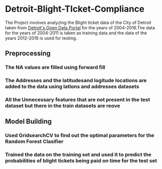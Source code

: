# Detroit-Blight-TIcket-Compliance
The Project involves analyzing the Blight ticket data of the City of Detroit taken from [Detroit's Open Data Portal](https://data.detroitmi.gov/) for the years of 2004-2016.The data for the years of 2004-2011 is taken as training data and the data of the years 2012-2016 is used for testing.
## Preprocessing
### The NA values are filled using forward fill
### The Addresses and the latitudesand logitude locations are added to the data using latlons and addresses datasets
### All the Unnecessary features that are not present in the test dataset but there in the train datasets are reove

## Model Building
### Used GridsearchCV to find out the optimal parameters for the Random Forest Clasifier
### Trained the data on the training set and used it to predict the probabilities of blight tickets being paid on time for the test set

